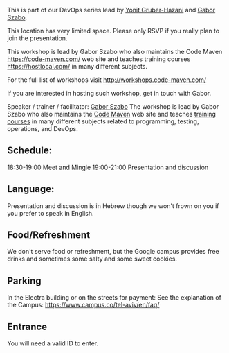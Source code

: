 
This is part of our DevOps series lead by [Yonit Gruber-Hazani](https://www.linkedin.com/in/yonitgruber/) and [Gabor Szabo](https://www.linkedin.com/in/szabgab/).

This location has very limited space. Please only RSVP if you really plan to join the presentation.

This workshop is lead by Gabor Szabo who also maintains the Code Maven https://code-maven.com/ web site and teaches training courses https://hostlocal.com/ in many different subjects.

For the full list of workshops visit http://workshops.code-maven.com/

If you are interested in hosting such workshop, get in touch with Gabor.

Speaker / trainer / facilitator: [Gabor Szabo](https://www.linkedin.com/in/szabgab/)
The workshop is lead by Gabor Szabo who also maintains the [Code Maven](https://code-maven.com/) web site and teaches [training courses](https://hostlocal.com/) in many different subjects related to programming, testing, operations, and DevOps.

Schedule:
---------
18:30-19:00 Meet and Mingle
19:00-21:00 Presentation and discussion

Language:
---------
Presentation and discussion is in Hebrew though we won't frown on you if you prefer to speak in English.


Food/Refreshment
----------------
We don't serve food or refreshment, but the Google campus provides free drinks and sometimes some salty and some sweet cookies.

Parking
-------
In the Electra building or on the streets for payment:
See the explanation of the Campus: https://www.campus.co/tel-aviv/en/faq/

Entrance
--------
You will need a valid ID to enter.


